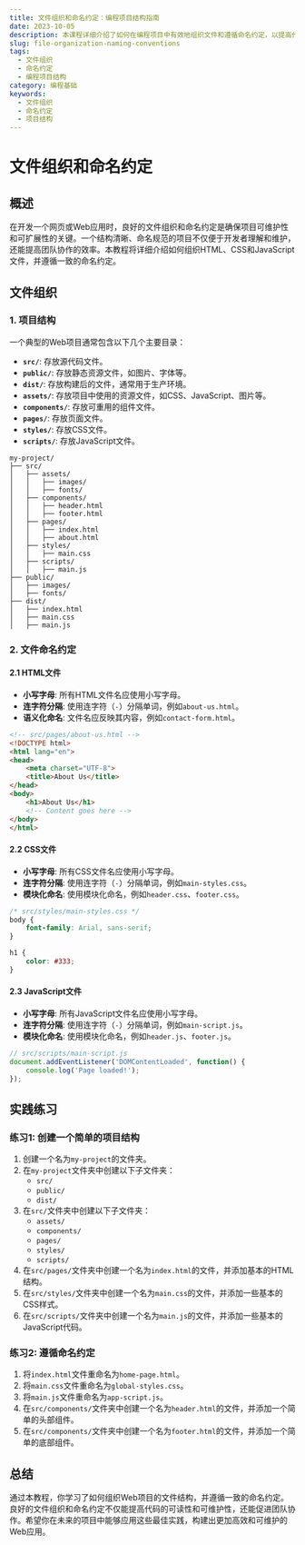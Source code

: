 ```yaml
---
title: 文件组织和命名约定：编程项目结构指南
date: 2023-10-05
description: 本课程详细介绍了如何在编程项目中有效地组织文件和遵循命名约定，以提高代码的可维护性和可读性。
slug: file-organization-naming-conventions
tags:
  - 文件组织
  - 命名约定
  - 编程项目结构
category: 编程基础
keywords:
  - 文件组织
  - 命名约定
  - 项目结构
---
```


# 文件组织和命名约定

## 概述

在开发一个网页或Web应用时，良好的文件组织和命名约定是确保项目可维护性和可扩展性的关键。一个结构清晰、命名规范的项目不仅便于开发者理解和维护，还能提高团队协作的效率。本教程将详细介绍如何组织HTML、CSS和JavaScript文件，并遵循一致的命名约定。

## 文件组织

### 1. 项目结构

一个典型的Web项目通常包含以下几个主要目录：

- **`src/`**: 存放源代码文件。
- **`public/`**: 存放静态资源文件，如图片、字体等。
- **`dist/`**: 存放构建后的文件，通常用于生产环境。
- **`assets/`**: 存放项目中使用的资源文件，如CSS、JavaScript、图片等。
- **`components/`**: 存放可重用的组件文件。
- **`pages/`**: 存放页面文件。
- **`styles/`**: 存放CSS文件。
- **`scripts/`**: 存放JavaScript文件。

```plaintext
my-project/
├── src/
│   ├── assets/
│   │   ├── images/
│   │   ├── fonts/
│   ├── components/
│   │   ├── header.html
│   │   ├── footer.html
│   ├── pages/
│   │   ├── index.html
│   │   ├── about.html
│   ├── styles/
│   │   ├── main.css
│   ├── scripts/
│   │   ├── main.js
├── public/
│   ├── images/
│   ├── fonts/
├── dist/
│   ├── index.html
│   ├── main.css
│   ├── main.js
```

### 2. 文件命名约定

#### 2.1 HTML文件

- **小写字母**: 所有HTML文件名应使用小写字母。
- **连字符分隔**: 使用连字符（`-`）分隔单词，例如`about-us.html`。
- **语义化命名**: 文件名应反映其内容，例如`contact-form.html`。

```html
<!-- src/pages/about-us.html -->
<!DOCTYPE html>
<html lang="en">
<head>
    <meta charset="UTF-8">
    <title>About Us</title>
</head>
<body>
    <h1>About Us</h1>
    <!-- Content goes here -->
</body>
</html>
```

#### 2.2 CSS文件

- **小写字母**: 所有CSS文件名应使用小写字母。
- **连字符分隔**: 使用连字符（`-`）分隔单词，例如`main-styles.css`。
- **模块化命名**: 使用模块化命名，例如`header.css`、`footer.css`。

```css
/* src/styles/main-styles.css */
body {
    font-family: Arial, sans-serif;
}

h1 {
    color: #333;
}
```

#### 2.3 JavaScript文件

- **小写字母**: 所有JavaScript文件名应使用小写字母。
- **连字符分隔**: 使用连字符（`-`）分隔单词，例如`main-script.js`。
- **模块化命名**: 使用模块化命名，例如`header.js`、`footer.js`。

```javascript
// src/scripts/main-script.js
document.addEventListener('DOMContentLoaded', function() {
    console.log('Page loaded!');
});
```

## 实践练习

### 练习1: 创建一个简单的项目结构

1. 创建一个名为`my-project`的文件夹。
2. 在`my-project`文件夹中创建以下子文件夹：
   - `src/`
   - `public/`
   - `dist/`
3. 在`src/`文件夹中创建以下子文件夹：
   - `assets/`
   - `components/`
   - `pages/`
   - `styles/`
   - `scripts/`
4. 在`src/pages/`文件夹中创建一个名为`index.html`的文件，并添加基本的HTML结构。
5. 在`src/styles/`文件夹中创建一个名为`main.css`的文件，并添加一些基本的CSS样式。
6. 在`src/scripts/`文件夹中创建一个名为`main.js`的文件，并添加一些基本的JavaScript代码。

### 练习2: 遵循命名约定

1. 将`index.html`文件重命名为`home-page.html`。
2. 将`main.css`文件重命名为`global-styles.css`。
3. 将`main.js`文件重命名为`app-script.js`。
4. 在`src/components/`文件夹中创建一个名为`header.html`的文件，并添加一个简单的头部组件。
5. 在`src/components/`文件夹中创建一个名为`footer.html`的文件，并添加一个简单的底部组件。

## 总结

通过本教程，你学习了如何组织Web项目的文件结构，并遵循一致的命名约定。良好的文件组织和命名约定不仅能提高代码的可读性和可维护性，还能促进团队协作。希望你在未来的项目中能够应用这些最佳实践，构建出更加高效和可维护的Web应用。